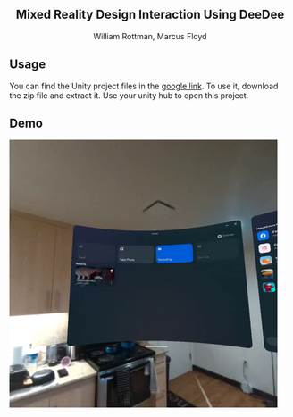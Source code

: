 <p align="center">
<h2 align="center">  Mixed Reality Design Interaction Using DeeDee </h2>

<p align="center">
    William Rottman, Marcus Floyd
</p>

## Usage
You can find the Unity project files in the <a href="https://drive.google.com/file/d/1cK2x3coPqh1OrWWFZr0AiOeiQi3lL-Jy/view?usp=sharing">google link</a>. To use it, download the zip file and extract it. Use your unity hub to open this project.

## Demo
[![Watch the video](./media/preview.png)](media/demo.mov)
